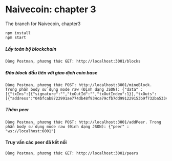 # Naivecoin: chapter 3
The branch for Naivecoin, chapter3

```
npm install
npm start
```

##### Lấy toàn bộ blockchain
```
Dùng Postman, phương thức GET: http://localhost:3001/blocks
```

##### Đào block đầu tiên với giao dịch coin base
```
Dùng Postman, phương thức POST: http://localhost:3001/mineBlock. 
Trong phần body sử dụng mode raw (Định dạng JSON): {"data" : [{"txIns":[{"signature":"","txOutId":"","txOutIndex":1}],"txOuts":[{"address":"04bfcab8722991ae774db48f934ca79cfb7dd991229153b9f732ba5334aafcd8e7266e47076996b55a14bf9913ee3145ce0cfc1372ada8ada74bd287450313534a","amount":50}],"id":"f089e8113094fab66b511402ecce021d0c1f664a719b5df1652a24d532b2f749"}]} 
``` 

##### Thêm peer
```
Dùng Postman, phương thức POST: http://localhost:3001/addPeer. Trong phần body sử dụng mode raw (Định dạng JSON): {"peer" : "ws://localhost:6001"} 
```
#### Truy vấn các peer đã kết nối
```
Dùng Postman, phương thức GET: http://localhost:3001/peers
```